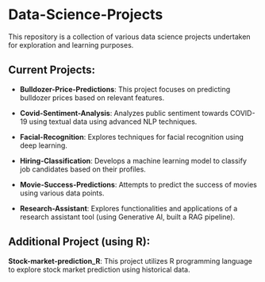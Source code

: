 # Data-Science-Projects
This repository is a collection of various data science projects undertaken for exploration and learning purposes.

## Current Projects:

- **Bulldozer-Price-Predictions**: This project focuses on predicting bulldozer prices based on relevant features.
- **Covid-Sentiment-Analysis**: Analyzes public sentiment towards COVID-19 using textual data using advanced NLP techniques.

- **Facial-Recognition**: Explores techniques for facial recognition using deep learning.

- **Hiring-Classification**: Develops a machine learning model to classify job candidates based on their profiles.

- **Movie-Success-Predictions**: Attempts to predict the success of movies using various data points.

- **Research-Assistant**: Explores functionalities and applications of a research assistant tool (using Generative AI, built a RAG pipeline).

## Additional Project (using R):

**Stock-market-prediction_R**: This project utilizes R programming language to explore stock market prediction using historical data.
